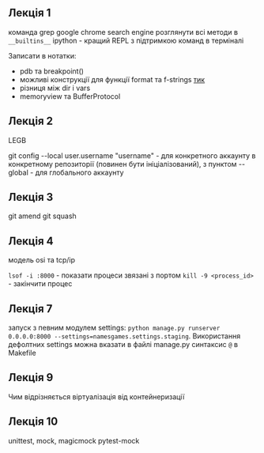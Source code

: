 
## Лекція 1
команда grep
google chrome search engine
розглянути всі методи в `__builtins__`
ipython - кращий REPL з підтримкою команд в терміналі

Записати в нотатки:
- pdb та breakpoint()
- можливі конструкції для функції format та f-strings [тик](https://docs.python.org/3/library/string.html#formatspec)
- різниця між dir і vars
- memoryview та BufferProtocol


## Лекція 2
LEGB

git config --local user.username "username" - для конкретного аккаунту в конкретному репозиторії (повинен бути ініціалізований), з пунктом --global - для глобального аккаунту

## Лекція 3
git amend
git squash

## Лекція 4
модель osi та tcp/ip

`lsof -i :8000` - показати процеси звязані з портом
`kill -9 <process_id>` - закінчити процес


## Лекція 7
запуск з певним модулем settings: `python manage.py runserver 0.0.0.0:8000 --settings=namesgames.settings.staging`. Використання дефолтних settings можна вказати в файлі manage.py
синтаксис `@` в Makefile

## Лекція 9
Чим відрізняється віртуалізація від контейнеризації

## Лекція 10
unittest, mock, magicmock
pytest-mock